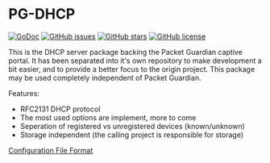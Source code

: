 # PG-DHCP

[![GoDoc](https://godoc.org/github.com/usi-lfkeitel/pg-dhcp?status.svg)](https://godoc.org/github.com/usi-lfkeitel/pg-dhcp)
[![GitHub issues](https://img.shields.io/github/issues/usi-lfkeitel/pg-dhcp.svg)](https://github.com/usi-lfkeitel/pg-dhcp/issues)
[![GitHub stars](https://img.shields.io/github/stars/usi-lfkeitel/pg-dhcp.svg)](https://github.com/usi-lfkeitel/pg-dhcp/stargazers)
[![GitHub license](https://img.shields.io/badge/license-New%20BSD-blue.svg)](https://raw.githubusercontent.com/usi-lfkeitel/pg-dhcp/master/LICENSE)

This is the DHCP server package backing the Packet Guardian captive portal. It has been separated into it's own repository to make development a bit easier, and to provide a better focus to the origin project. This package may be used completely independent of Packet Guardian.

Features:

- RFC2131 DHCP protocol
- The most used options are implement, more to come
- Seperation of registered vs unregistered devices (known/unknown)
- Storage independent (the calling project is responsible for storage)

[Configuration File Format](configurationFileFormat.md)
